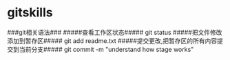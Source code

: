 # gitskills
###git相关语法###
#####查看工作区状态#####
git status
#####把文件修改添加到暂存区#####
git add readme.txt
#####提交更改,把暂存区的所有内容提交到当前分支#####
git commit -m "understand how stage works"
